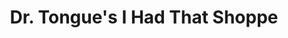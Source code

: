 ---
title: "Dr. Tongue's I Had That Shoppe"
url: /portland/dr-tongues-i-had-that-shoppe/
shop: Spielzeug
---